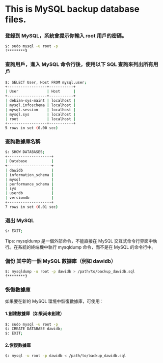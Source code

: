 # This is MySQL backup database files.   

### 登錄到 MySQL，系統會提示你輸入 root 用戶的密碼。 
```bash       
$: sudo mysql -u root -p   
f********3       
```
  
### 查詢用戶，進入 MySQL 命令行後，使用以下 SQL 查詢來列出所有用戶  
```bash       
$: SELECT User, Host FROM mysql.user;
+------------------+-----------+  
| User             | Host      |  
+------------------+-----------+  
| debian-sys-maint | localhost |  
| mysql.infoschema | localhost |  
| mysql.session    | localhost |  
| mysql.sys        | localhost |  
| root             | localhost |  
+------------------+-----------+  
5 rows in set (0.00 sec)     
```

### 查詢數據庫名稱    
```bash       
$: SHOW DATABASES;
+--------------------+  
| Database           |  
+--------------------+  
| dawidb             |  
| information_schema |  
| mysql              |  
| performance_schema |  
| sys                |  
| userdb             |  
| versiondb          |  
+--------------------+  
7 rows in set (0.01 sec)      
```


### 退出 MySQL 
```bash
$: EXIT;  
```

Tips: mysqldump 是一個外部命令，不能直接在 MySQL 交互式命令行界面中執行。在系統的終端機中執行 mysqldump 命令，而不是在 MySQL 的命令行中。  


### 備份 其中的一個 MySQL 數據庫（例如 dawidb）  
```bash   
$: mysqldump -u root -p dawidb > /path/to/backup_dawidb.sql  
f********3   
```

### 恢復數據庫   

如果要在新的 MySQL 環境中恢復數據庫，可使用：   
#### 1.創建數據庫（如果尚未創建）  
```bash  
$: sudo mysql -u root -p   
$: CREATE DATABASE dawidb;  
$: EXIT;  
```   
#### 2.恢復數據庫   
```bash  
$: mysql -u root -p dawidb < /path/to/backup_dawidb.sql 
 ```   
